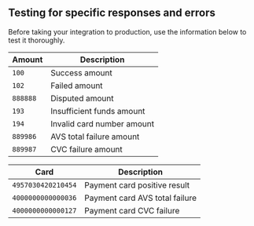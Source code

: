 ## Testing for specific responses and errors

Before taking your integration to production, use the information below to test it thoroughly.

Amount| Description
----- | -----------
`100` | Success amount
`102` | Failed amount
`888888` | Disputed amount
`193` | Insufficient funds amount
`194` | Invalid card number amount
`889986` | AVS total failure amount
`889987` | CVC failure amount

Card| Description
----- | -----------
 `4957030420210454` | Payment card positive result  
 `4000000000000036` | Payment card AVS total failure
 `4000000000000127` | Payment card CVC failure
